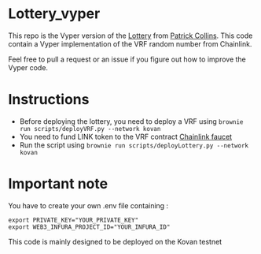 # Lottery_vyper

This repo is the Vyper version of the [Lottery](https://github.com/PatrickAlphaC/smartcontract-lottery) from [Patrick Collins](https://github.com/PatrickAlphaC).
This code contain a Vyper implementation of the VRF random number from Chainlink.

Feel free to pull a request or an issue if you figure out how to improve the Vyper code.

# Instructions
- Before deploying the lottery, you need to deploy a VRF using ```brownie run scripts/deployVRF.py --network kovan```
- You need to fund LINK token to the VRF contract [Chainlink faucet](https://faucets.chain.link/kovan)
- Run the script using ```brownie run scripts/deployLottery.py --network kovan```

# Important note

You have to create your own .env file containing : 
```
export PRIVATE_KEY="YOUR_PRIVATE_KEY"
export WEB3_INFURA_PROJECT_ID="YOUR_INFURA_ID"
```

This code is mainly designed to be deployed on the Kovan testnet
